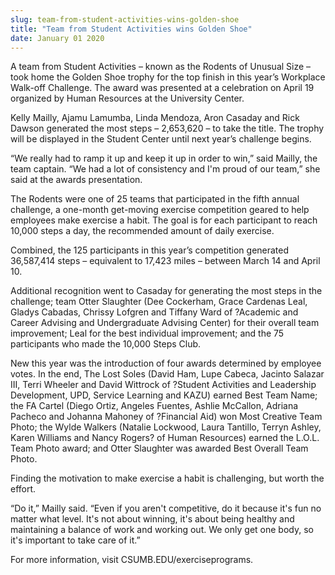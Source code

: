```yaml
---
slug: team-from-student-activities-wins-golden-shoe
title: "Team from Student Activities wins Golden Shoe"
date: January 01 2020
---
```


 
<p>
  A team from Student Activities – known as the Rodents of Unusual Size – took
  home the Golden Shoe trophy for the top finish in this year’s Workplace
  Walk-off Challenge. The award was presented at a celebration on April 19
  organized by Human Resources at the University Center.
</p>
<p>
  Kelly Mailly, Ajamu Lamumba, Linda Mendoza, Aron Casaday and Rick Dawson
  generated the most steps – 2,653,620 – to take the title. The trophy will be
  displayed in the Student Center until next year’s challenge begins.
</p>
<p>
  “We really had to ramp it up and keep it up in order to win,” said Mailly, the
  team captain. “We had a lot of consistency and I'm proud of our team,” she
  said at the awards presentation.
</p>
<p>
  The Rodents were one of 25 teams that participated in the fifth annual
  challenge, a one-month get-moving exercise competition geared to help
  employees make exercise a habit. The goal is for each participant to reach
  10,000 steps a day, the recommended amount of daily exercise.
</p>
<p>
  Combined, the 125 participants in this year’s competition generated 36,587,414
  steps – equivalent to 17,423 miles – between March 14 and April 10.
</p>
<p>
  Additional recognition went to Casaday for generating the most steps in the
  challenge; team Otter Slaughter (Dee Cockerham, Grace Cardenas Leal, Gladys
  Cabadas, Chrissy Lofgren and Tiffany Ward of ?Academic and Career Advising and
  Undergraduate Advising Center) for their overall team improvement; Leal for
  the best individual improvement; and the 75 participants who made the 10,000
  Steps Club.
</p>
<p>
  New this year was the introduction of four awards determined by employee
  votes. In the end, The Lost Soles (David Ham, Lupe Cabeca, Jacinto Salazar
  III, Terri Wheeler and David Wittrock of ?Student Activities and Leadership
  Development, UPD, Service Learning and KAZU) earned Best Team Name; the FA
  Cartel (Diego Ortiz, Angeles Fuentes, Ashlie McCallon, Adriana Pacheco and
  Johanna Mahoney of ?Financial Aid) won Most Creative Team Photo; the Wylde
  Walkers (Natalie Lockwood, Laura Tantillo, Terryn Ashley, Karen Williams and
  Nancy Rogers? of Human Resources) earned the L.O.L. Team Photo award; and
  Otter Slaughter was awarded Best Overall Team Photo.
</p>
<p>
  Finding the motivation to make exercise a habit is challenging, but worth the
  effort.
</p>
<p>
  “Do it,” Mailly said. “Even if you aren't competitive, do it because it's fun
  no matter what level. It's not about winning, it's about being healthy and
  maintaining a balance of work and working out. We only get one body, so it's
  important to take care of it.”
</p>
<p>For more information, visit CSUMB.EDU/exerciseprograms.</p>
 
